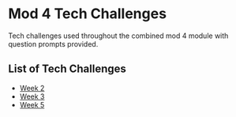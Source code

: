 # Mod 4 Tech Challenges

Tech challenges used throughout the combined mod 4 module with question prompts provided.

## List of Tech Challenges
- [Week 2](/week2_challenge.md)
- [Week 3](/week3_challenge.md)
- [Week 5](/week5_challenge.md)
